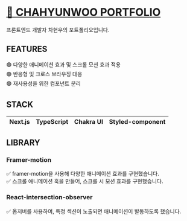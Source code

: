 # [🔑 CHAHYUNWOO PORTFOLIO](https://chahyunwoobi.com/)
프론트엔드 개발자 차현우의 포트폴리오입니다.

## FEATURES
🟢 다양한 애니메이션 효과 및 스크롤 모션 효과 적용  
🟢 반응형 및 크로스 브라우징 대응  
🟢 재사용성을 위한 컴포넌트 분리  

## STACK
| Next.js | TypeScript | Chakra UI | Styled-component |
|:-:|:-:|:-:|:-:|

## LIBRARY
### Framer-motion
✅ framer-motion을 사용해 다양한 애니메이션 효과를 구현했습니다.  
✅ 스크롤 애니메이션 훅을 만들어, 스크롤 시 모션 효과를 구현했습니다.  

### React-intersection-observer
✅ 옵저버를 사용하여, 특정 섹션이 노출되면 애니메이션이 발동하도록 했습니다.

